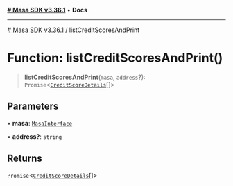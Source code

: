 [**# Masa SDK v3.36.1**](../README.md) • **Docs**

***

[# Masa SDK v3.36.1](../globals.md) / listCreditScoresAndPrint

# Function: listCreditScoresAndPrint()

> **listCreditScoresAndPrint**(`masa`, `address`?): `Promise`\<[`CreditScoreDetails`](../interfaces/CreditScoreDetails.md)[]\>

## Parameters

• **masa**: [`MasaInterface`](../interfaces/MasaInterface.md)

• **address?**: `string`

## Returns

`Promise`\<[`CreditScoreDetails`](../interfaces/CreditScoreDetails.md)[]\>
